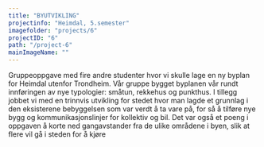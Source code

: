 ```yaml
---
title: "BYUTVIKLING"
projectinfo: "Heimdal, 5.semester"
imagefolder: "projects/6"
projectID: "6"
path: "/project-6"
mainImageName: ""
---
```


Gruppeoppgave med fire andre studenter hvor vi skulle lage en ny byplan for Heimdal utenfor Trondheim. Vår gruppe bygget byplanen vår rundt innføringen av nye typologier: småtun, rekkehus og punkthus. I tillegg jobbet vi med en trinnvis utvikling for stedet hvor man lagde et grunnlag i den eksisterene bebyggelsen som var verdt å ta vare på, for så å tilføre nye bygg og kommunikasjonslinjer for kollektiv og bil. Det var også et poeng i oppgaven å korte ned gangavstander fra de ulike områdene i byen, slik at flere vil gå i steden for å kjøre
